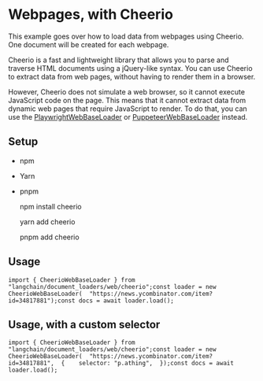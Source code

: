 Webpages, with Cheerio
======================

This example goes over how to load data from webpages using Cheerio. One document will be created for each webpage.

Cheerio is a fast and lightweight library that allows you to parse and traverse HTML documents using a jQuery-like syntax. You can use Cheerio to extract data from web pages, without having to render them in a browser.

However, Cheerio does not simulate a web browser, so it cannot execute JavaScript code on the page. This means that it cannot extract data from dynamic web pages that require JavaScript to render. To do that, you can use the [PlaywrightWebBaseLoader](/docs/modules/data_connection/document_loaders/integrations/web_loaders/web_playwright) or [PuppeteerWebBaseLoader](/docs/modules/data_connection/document_loaders/integrations/web_loaders/web_puppeteer) instead.

Setup[](#setup "Direct link to Setup")
---------------------------------------

*   npm
*   Yarn
*   pnpm

    npm install cheerio

    yarn add cheerio

    pnpm add cheerio

Usage[](#usage "Direct link to Usage")
---------------------------------------

    import { CheerioWebBaseLoader } from "langchain/document_loaders/web/cheerio";const loader = new CheerioWebBaseLoader(  "https://news.ycombinator.com/item?id=34817881");const docs = await loader.load();

Usage, with a custom selector[](#usage-with-a-custom-selector "Direct link to Usage, with a custom selector")
--------------------------------------------------------------------------------------------------------------

    import { CheerioWebBaseLoader } from "langchain/document_loaders/web/cheerio";const loader = new CheerioWebBaseLoader(  "https://news.ycombinator.com/item?id=34817881",  {    selector: "p.athing",  });const docs = await loader.load();